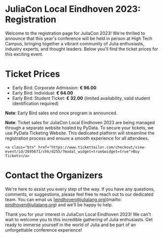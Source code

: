 # JuliaCon Local Eindhoven 2023: Registration

Welcome to the registration page for JuliaCon 2023! We're thrilled to announce that this year's conference will be held in person at High Tech Campus, bringing together a vibrant community of Julia enthusiasts, industry experts, and thought leaders. Below you'll find the ticket prices for this exciting event.

# Ticket Prices

- Early Bird: Corporate Admission: **€ 96.00**
- Early Bird: Individual: **€ 64.00**
- Early Bird: Student Ticket: **€ 32.00** (limited availability, valid student identification required)

**Note**: Early Bird sales end once program is announced.

**Note**: Ticket sales for JuliaCon Local Eindhoven 2023 are being managed through a separate website hosted by PyData. To secure your tickets, we use PyData Ticketing Website. This dedicated platform will streamline the registration process and ensure a smooth experience for all attendees.

~~~
<a class="btn" href="https://www.tickettailor.com/checkout/view-event/id/2695671/chk/d255/?modal_widget=true&widget=true">Buy Tickets</a>
~~~

# Contact the Organizers

We're here to assist you every step of the way. If you have any questions, comments, or suggestions, please feel free to reach out to our dedicated team. You can email us [eindhoven@julialang.org](mailto: eindhoven@julialang.org) and we'll be happy to help.

Thank you for your interest in JuliaCon Local Eindhoven 2023! We can't wait to welcome you to this incredible gathering of Julia enthusiasts. Get ready to immerse yourself in the world of Julia and be part of an unforgettable conference experience!
